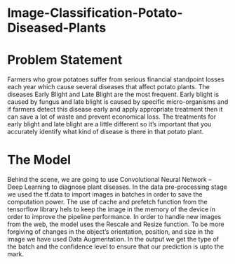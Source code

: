 # Image-Classification-Potato-Diseased-Plants
# Problem Statement
Farmers who grow potatoes suffer from serious financial standpoint losses each year which cause several diseases that affect potato plants. The diseases Early Blight and Late Blight are the most frequent. Early blight is caused by fungus and late blight is caused by specific micro-organisms and if farmers detect this disease early and apply appropriate treatment then it can save a lot of waste and prevent economical loss. The treatments for early blight and late blight are a little different so it’s important that you accurately identify what kind of disease is there in that potato plant.
# The Model
 Behind the scene, we are going to use Convolutional Neural Network – Deep Learning to diagnose plant diseases. In the data pre-processing stage we used the tf.data to import images in batches in order to save the computation power. The use of cache and prefetch function from the tensorflow library hels to keep the image in the memory of the device in order to improve the pipeline performance. In order to handle new images from the web, the model uses the Rescale and Resize function. To be more forgiving of changes in the object’s orientation, position, and size in the image we have used Data Augmentation. In the output we get the type of the batch and the confidence level to ensure that our prediction is upto the mark.
